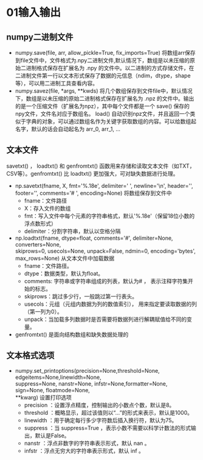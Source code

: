 # 01输入输出
## numpy二进制文件

- numpy.save(file, arr, allow_pickle=True, fix_imports=True)  将数组arr保存到file文件中，文件格式为.npy二进制文件,默认情况下，数组是以未压缩的原始二进制格式保存在扩展名为 .npy 的文件中。以二进制的方式存储文件，在二进制文件第一行以文本形式保存了数据的元信息（ndim，dtype，shape等），可以用二进制工具查看内容。
- numpy.savez(file, *args, **kwds)  将几个数组保存到文件file中，默认情况下，数组是以未压缩的原始二进制格式保存在扩展名为 .npz 的文件中。输出的是一个压缩文件（扩展名为npz），其中每个文件都是一个 save() 保存的npy文件，文件名对应于数组名。 load() 自动识别npz文件，并且返回一个类似于字典的对象，可以通过数组名作为关键字获取数组的内容。可以给数组起名字，默认的话会自动起名为 arr_0, arr_1, …　

## 文本文件
savetxt() ， loadtxt() 和 genfromtxt() 函数用来存储和读取文本文件（如TXT，CSV等）。genfromtxt() 比 loadtxt() 更加强大，可对缺失数据进行处理。

- np.savetxt(fname, X, fmt='%.18e', delimiter=' ', newline='\n', header='', footer='', comments='# ', encoding=None) 将数组保存到文件中
   - fname：文件路径
   - X：存入文件的数组
   - fmt：写入文件中每个元素的字符串格式，默认'%.18e'（保留18位小数的浮点数形式）
   - delimiter：分割字符串，默认以空格分隔
- np.loadtxt(fname, dtype=float, comments='#', delimiter=None, converters=None,<br />skiprows=0, usecols=None, unpack=False, ndmin=0, encoding='bytes', max_rows=None) 从文本文件中加载数据
   - fname：文件路径。
   - dtype：数据类型，默认为float。
   - comments: 字符串或字符串组成的列表，默认为# ， 表示注释字符集开始的标志。
   - skiprows：跳过多少行，一般跳过第一行表头。
   - usecols：元组（元组内数据为列的数值索引）， 用来指定要读取数据的列（第一列为0）。
   - unpack：当加载多列数据时是否需要将数据列进行解耦赋值给不同的变量。
- genfromtxt() 是面向结构数组和缺失数据处理的

## 文本格式选项

- numpy.set_printoptions(precision=None,threshold=None, edgeitems=None,linewidth=None,<br />suppress=None, nanstr=None, infstr=None,formatter=None, sign=None, floatmode=None,<br />**kwarg) 设置打印选项
   - precision ：设置浮点精度，控制输出的小数点个数，默认是8。
   - threshold ：概略显示，超过该值则以“…”的形式来表示，默认是1000。
   - linewidth ：用于确定每行多少字符数后插入换行符，默认为75。
   - suppress ：当 suppress=True ，表示小数不需要以科学计数法的形式输出，默认是False。
   - nanstr ：浮点非数字的字符串表示形式，默认 nan 。
   - infstr ：浮点无穷大的字符串表示形式，默认 inf 。



